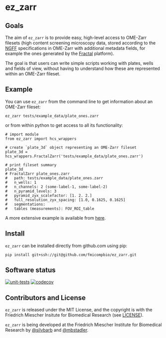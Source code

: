 # ez_zarr

## Goals
The aim of `ez_zarr` is to provide easy, high-level access
to OME-Zarr filesets (high content screening microscopy data, stored
according to the [NGFF](https://ngff.openmicroscopy.org/latest/)
specifications in OME-Zarr with additional metadata fields, for
example the ones generated by the [Fractal](https://fractal-analytics-platform.github.io/fractal-tasks-core/) platform).

The goal is that users can write simple scripts working with plates,
wells and fields of view, without having to understand how these
are represented within an OME-Zarr fileset.

## Example
You can use `ez_zarr` from the command line to get information about an OME-Zarr fileset:
```
ez_zarr tests/example_data/plate_ones.zarr
```

or from within python to get access to all its functionality:
```
# import module
from ez_zarr import hcs_wrappers

# create `plate_3d` object representing an OME-Zarr fileset
plate_3d = hcs_wrappers.FractalZarr('tests/example_data/plate_ones.zarr')

# print fileset summary
plate_3d
# FractalZarr plate_ones.zarr
#   path: tests/example_data/plate_ones.zarr
#   n_wells: 1
#   n_channels: 2 (some-label-1, some-label-2)
#   n_pyramid_levels: 3
#   pyramid_zyx_scalefactor: [1. 2. 2.]
#   full_resolution_zyx_spacing: [1.0, 0.1625, 0.1625]
#   segmentations: 
#   tables (measurements): FOV_ROI_table
```

A more extensive example is available from [here](https://fmicompbio.github.io/ez_zarr/quickstart/).

## Install
`ez_zarr` can be installed directly from github.com using pip:
```
pip install git+ssh://git@github.com/fmicompbio/ez_zarr.git
```

## Software status
[![unit-tests](https://github.com/fmicompbio/ez_zarr/actions/workflows/test_and_deploy.yaml/badge.svg)](https://github.com/fmicompbio/ez_zarr/actions/workflows/test_and_deploy.yaml)
[![codecov](https://codecov.io/gh/fmicompbio/ez_zarr/graph/badge.svg?token=GEBLX8ENJ1)](https://codecov.io/gh/fmicompbio/ez_zarr)

## Contributors and License
`ez_zarr` is released under the MIT License, and the copyright
is with the Friedrich Miescher Insitute for Biomedical Research
(see [LICENSE](https://github.com/fmicompbio/ez_zarr/blob/main/LICENSE)).

`ez_zarr` is being developed at the Friedrich Miescher Institute for
Biomedical Research by [@silvbarb](https://github.com/silvbarb) and [@mbstadler](https://github.com/mbstadler).